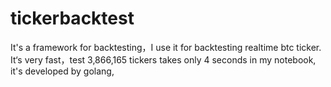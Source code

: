 # tickerbacktest
It's a framework for backtesting，I use it for backtesting realtime btc ticker. It‘s very fast，test 3,866,165 tickers takes only 4 seconds in my notebook, it's developed by golang,
